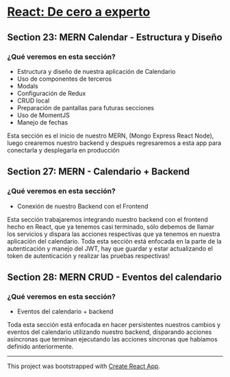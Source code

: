 # [React: De cero a experto](https://www.udemy.com/course/react-cero-experto/)

## Section 23: MERN Calendar - Estructura y Diseño
### ¿Qué veremos en esta sección?
- Estructura y diseño de nuestra aplicación de Calendario
- Uso de componentes de terceros
- Modals
- Configuración de Redux
- CRUD local
- Preparación de pantallas para futuras secciones
- Uso de MomentJS
- Manejo de fechas

Esta sección es el inicio de nuestro MERN, (Mongo Express React Node), luego crearemos nuestro backend y después regresaremos a esta app para conectarla y desplegarla en producción

## Section 27: MERN - Calendario + Backend
### ¿Qué veremos en esta sección?
- Conexión de nuestro Backend con el Frontend

Esta sección trabajaremos integrando nuestro backend con el frontend hecho en React, que ya tenemos casi terminado, sólo debemos de llamar los servicios y dispara las acciones respectivas que ya tenemos en nuestra aplicación del calendario.
Toda esta sección está enfocada en la parte de la autenticación y manejo del JWT, hay que guardar y estar actualizando el token de autenticación y realizar las pruebas respectivas!

## Section 28: MERN CRUD - Eventos del calendario
### ¿Qué veremos en esta sección?
- Eventos del calendario + backend

Toda esta sección está enfocada en hacer persistentes nuestros cambios y eventos del calendario utilizando nuestro backend, disparando acciones asíncronas que terminan ejecutando las acciones síncronas que habíamos definido anteriormente.

---
This project was bootstrapped with [Create React App](https://github.com/facebook/create-react-app).